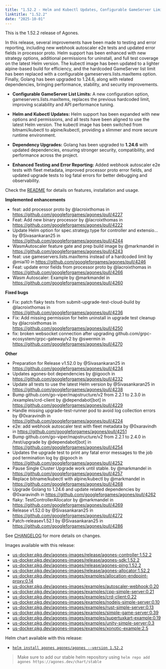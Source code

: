 ```yaml
---
title: "1.52.2 - Helm and Kubectl Updates, Configurable GameServer Limits, Golang Upgrade, and More!"
linktitle: "1.52.2"
date: "2025-10-01"
---
```


This is the 1.52.2 release of Agones.

In this release, several improvements have been made to testing and error reporting, including new webhook autoscaler e2e tests and updated error fields in processor proto. Helm support has been enhanced with new strategy options, additional permissions for uninstall, and full test coverage on the latest Helm version. The kubectl image has been updated to a lighter alpine-based build for efficiency, and the hardcoded GameServer list limit has been replaced with a configurable gameservers.lists.maxItems option. Finally, Golang has been upgraded to 1.24.6, along with related dependencies, bringing performance, stability, and security improvements.

- **Configurable GameServer List Limits:** A new configuration option, gameservers.lists.maxItems, replaces the previous hardcoded limit, improving scalability and API performance tuning.

- **Helm and Kubectl Updates:** Helm support has been expanded with new options and permissions, and all tests have been aligned to use the latest Helm version. The kubectl image has been switched from bitnami/kubectl to alpine/kubectl, providing a slimmer and more secure runtime environment.

- **Dependency Upgrades:** Golang has been upgraded to **1.24.6** with updated dependencies, ensuring stronger security, compatibility, and performance across the project.

- **Enhanced Testing and Error Reporting:** Added webhook autoscaler e2e tests with fleet metadata, improved processor proto error fields, and updated upgrade tests to log fatal errors for better debugging and observability.

Check the <a href="https://github.com/googleforgames/agones/tree/release-1.52.2" data-proofer-ignore>README</a> for details on features, installation and usage.

**Implemented enhancements**
* feat: add processor proto  by @lacroixthomas in https://github.com/googleforgames/agones/pull/4227
* Feat: Add new binary processor by @lacroixthomas in https://github.com/googleforgames/agones/pull/4222
* Update Helm option for spec.strategy.type for controller and extensio… by @Sivasankaran25 in https://github.com/googleforgames/agones/pull/4244
* WasmAutoscaler feature gate and prep build image by @markmandel in https://github.com/googleforgames/agones/pull/4243
* feat: use gameservers.lists.maxItems instead of a hardcoded limit by @miai10 in https://github.com/googleforgames/agones/pull/4246
* Feat: update error fields from processor proto by @lacroixthomas in https://github.com/googleforgames/agones/pull/4266
* Wasm Autoscaler: Example by @markmandel in https://github.com/googleforgames/agones/pull/4260

**Fixed bugs**
* Fix: patch flaky tests from submit-upgrade-test-cloud-build by @lacroixthomas in https://github.com/googleforgames/agones/pull/4236
* Fix: Add missing permission for helm uninstall in upgrade test cleanup by @lacroixthomas in https://github.com/googleforgames/agones/pull/4250
* fix: broken websocket connection after upgrading github.com/grpc-ecosystem/grpc-gateway/v2 by @swermin in https://github.com/googleforgames/agones/pull/4270

**Other**
* Preparation for Release v1.52.0 by @Sivasankaran25 in https://github.com/googleforgames/agones/pull/4234
* Updates agones-bot dependencies by @igooch in https://github.com/googleforgames/agones/pull/4232
* Update all tests to use the latest Helm version by @Sivasankaran25 in https://github.com/googleforgames/agones/pull/4238
* Bump github.com/go-viper/mapstructure/v2 from 2.2.1 to 2.3.0 in /examples/crd-client by @dependabot[bot] in https://github.com/googleforgames/agones/pull/4229
* Handle missing upgrade-test-runner pod to avoid log collection errors by @0xaravindh in https://github.com/googleforgames/agones/pull/4224
* e2e: add webhook autoscaler test with fleet metadata  by @0xaravindh in https://github.com/googleforgames/agones/pull/4251
* Bump github.com/go-viper/mapstructure/v2 from 2.2.1 to 2.4.0 in /test/upgrade by @dependabot[bot] in https://github.com/googleforgames/agones/pull/4254
* Updates the upgrade test to print any fatal error messages to the job pod termination log by @igooch in https://github.com/googleforgames/agones/pull/4252
* Pause Single Cluster Upgrade work until stable. by @markmandel in https://github.com/googleforgames/agones/pull/4257
* Replace bitname/kubectl with alpine/kubectl by @markmandel in https://github.com/googleforgames/agones/pull/4268
* Upgrade Golang to 1.24.6 and update related dependencies by @0xaravindh in https://github.com/googleforgames/agones/pull/4262
* flaky: TestControllerAllocator by @markmandel in https://github.com/googleforgames/agones/pull/4269
* Release v1.52.0 by @Sivasankaran25 in https://github.com/googleforgames/agones/pull/4272
* Patch-releasev1.52.1 by @Sivasankaran25 in https://github.com/googleforgames/agones/pull/4286

See <a href="https://github.com/googleforgames/agones/blob/release-1.52.2/CHANGELOG.md" data-proofer-ignore>CHANGELOG</a> for more details on changes.

Images available with this release:

- [us-docker.pkg.dev/agones-images/release/agones-controller:1.52.2](https://us-docker.pkg.dev/agones-images/release/agones-controller:1.52.2)
- [us-docker.pkg.dev/agones-images/release/agones-sdk:1.52.2](https://us-docker.pkg.dev/agones-images/release/agones-sdk:1.52.2)
- [us-docker.pkg.dev/agones-images/release/agones-ping:1.52.2](https://us-docker.pkg.dev/agones-images/release/agones-ping:1.52.2)
- [us-docker.pkg.dev/agones-images/release/agones-allocator:1.52.2](https://us-docker.pkg.dev/agones-images/release/agones-allocator:1.52.2)
- [us-docker.pkg.dev/agones-images/examples/allocation-endpoint-proxy:0.14](https://us-docker.pkg.dev/agones-images/examples/allocation-endpoint-proxy:0.14)
- [us-docker.pkg.dev/agones-images/examples/autoscaler-webhook:0.20](https://us-docker.pkg.dev/agones-images/examples/autoscaler-webhook:0.20)
- [us-docker.pkg.dev/agones-images/examples/cpp-simple-server:0.21](https://us-docker.pkg.dev/agones-images/examples/cpp-simple-server:0.21)
- [us-docker.pkg.dev/agones-images/examples/crd-client:0.22](https://us-docker.pkg.dev/agones-images/examples/crd-client:0.22)
- [us-docker.pkg.dev/agones-images/examples/nodejs-simple-server:0.10](https://us-docker.pkg.dev/agones-images/examples/nodejs-simple-server:0.10)
- [us-docker.pkg.dev/agones-images/examples/rust-simple-server:0.13](https://us-docker.pkg.dev/agones-images/examples/rust-simple-server:0.13)
- [us-docker.pkg.dev/agones-images/examples/simple-game-server:0.39](https://us-docker.pkg.dev/agones-images/examples/simple-game-server:0.39)
- [us-docker.pkg.dev/agones-images/examples/supertuxkart-example:0.19](https://us-docker.pkg.dev/agones-images/examples/supertuxkart-example:0.19)
- [us-docker.pkg.dev/agones-images/examples/unity-simple-server:0.3](https://us-docker.pkg.dev/agones-images/examples/unity-simple-server:0.3)
- [us-docker.pkg.dev/agones-images/examples/xonotic-example:2.5](https://us-docker.pkg.dev/agones-images/examples/xonotic-example:2.5)

Helm chart available with this release:

- <a href="https://agones.dev/chart/stable/agones-1.52.2.tgz" data-proofer-ignore>
  <code>helm install agones agones/agones --version 1.52.2</code></a>

> Make sure to add our stable helm repository using `helm repo add agones https://agones.dev/chart/stable`